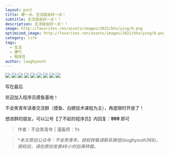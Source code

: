 ```yaml
---
layout: post
title: 硬一点，生活就会好一点！
subtitle: 生活就会好一点！！
description: 生活就会好一点！！
image: http://favorites.ren/assets/images/2022/bhx/ying/0.png
optimized_image: http://favorites.ren/assets/images/2022/bhx/ying/0.png
category: life
tags:
  - 生活
  - 硬气
  - 程序员
author: laughyouth
---
```


![](http://favorites.ren/assets/images/2022/bhx/ying/640.jpeg)
![](http://favorites.ren/assets/images/2022/bhx/ying/640-1.jpeg)
![](http://favorites.ren/assets/images/2022/bhx/ying/640-2.jpeg)
![](http://favorites.ren/assets/images/2022/bhx/ying/640-3.jpeg)
![](http://favorites.ren/assets/images/2022/bhx/ying/640-4.jpeg)
![](http://favorites.ren/assets/images/2022/bhx/ying/640-5.jpeg)
![](http://favorites.ren/assets/images/2022/bhx/ying/640-6.jpeg)
![](http://favorites.ren/assets/images/2022/bhx/ying/640-7.jpeg)
![](http://favorites.ren/assets/images/2022/bhx/ying/640-8.jpeg)

写在最后

欢迎加入程序员摸鱼基地！

不会笑青年读者交流群（摸鱼、白嫖技术课程为主），再度限时开放了！

想进群的朋友，可以公号【了不起的程序员】内回复：**999** 即可

>作者：不会笑青年 | 漫画师：Ys

>**本文原创公众号：不会笑青年，授权转载请联系微信(laughyouth369)，授权后，请在原创发表48小时后再转载。*